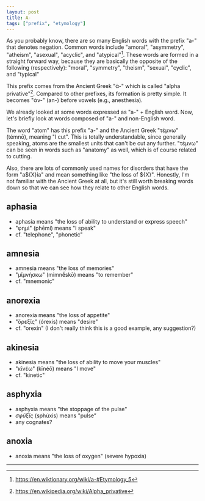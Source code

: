 ```yaml
---
layout: post
title: A-
tags: ["prefix", "etymology"]
---
```


As you probably know, there are so many English words with the prefix "a-" that denotes negation.
Common words include "amoral", "asymmetry", "atheism", "asexual", "acyclic", and "atypical"[^wik-a].
These words are formed in a straight forward way, because they are basically the opposite of the following (respectively):
"moral", "symmetry", "theism", "sexual", "cyclic", and "typical"

This prefix comes from the Ancient Greek "ἀ-" which is called "alpha privative"[^wiki-alpha-privative].
Compared to other prefixes, its formation is pretty simple.
It becomes "ἀν-" (an-) before vowels (e.g., anesthesia).

We already looked at some words expressed as "a-" + English word.
Now, let's briefly look at words composed of "a-" and non-English word.

The word "atom" has this prefix "a-" and the Ancient Greek "τέμνω" (témnō), meaning "I cut".
This is totally understandable, since generally speaking, atoms are the smallest units that can't be cut any further.
"τέμνω" can be seen in words such as "anatomy" as well, which is of course related to cutting.

Also, there are lots of commonly used names for disorders that have the form "a${X}ia" and mean something like "the loss of ${X}".
Honestly, I'm not familiar with the Ancient Greek at all, but it's still worth breaking words down so that we can see how they relate to other English words.

## aphasia
- aphasia means "the loss of ability to understand or express speech"
- "φημί" (phēmí) means "I speak"
- cf. "telephone", "phonetic"

## amnesia 
- amnesia means "the loss of memories"
- "μῐμνήσκω" (mimnḗskō) means "to remember"
- cf. "mnemonic"

## anorexia
- anorexia means "the loss of appetite"
- "ὄρεξῐς" (órexis) means "desire"
- cf. "orexin" (I don't really think this is a good example, any suggestion?)

## akinesia
- akinesia means "the loss of ability to move your muscles"
- "κῑνέω" (kīnéō) means "I move"
- cf. "kinetic"

## asphyxia
- asphyxia means "the stoppage of the pulse"
- *σφῠ́ξῐς* (sphúxis) means "pulse”
- any cognates?

## anoxia
- anoxia means "the loss of oxygen" (severe hypoxia)

---

[^wik-a]: <https://en.wiktionary.org/wiki/a-#Etymology_5>
[^wiki-alpha-privative]: <https://en.wikipedia.org/wiki/Alpha_privative>
